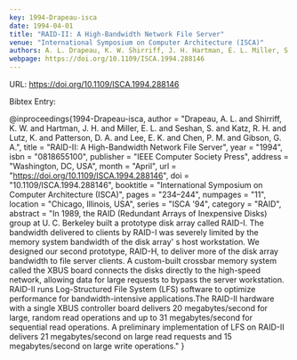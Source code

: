 ```yaml
---
key: 1994-Drapeau-isca
date: 1994-04-01
title: "RAID-II: A High-Bandwidth Network File Server"
venue: "International Symposium on Computer Architecture (ISCA)"
authors: A. L. Drapeau, K. W. Shirriff, J. H. Hartman, E. L. Miller, S. Seshan, R. H. Katz, K. Lutz, D. A. Patterson, E. K. Lee, P. M. Chen and G. A. Gibson
webpage: https://doi.org/10.1109/ISCA.1994.288146
---
```


URL: https://doi.org/10.1109/ISCA.1994.288146

Bibtex Entry:

@inproceedings{1994-Drapeau-isca,
    author = "Drapeau, A. L. and Shirriff, K. W. and Hartman, J. H. and Miller, E. L. and Seshan, S. and Katz, R. H. and Lutz, K. and Patterson, D. A. and Lee, E. K. and Chen, P. M. and Gibson, G. A.",
    title = "RAID-II: A High-Bandwidth Network File Server",
    year = "1994",
    isbn = "0818655100",
    publisher = "IEEE Computer Society Press",
    address = "Washington, DC, USA",
    month = "April",
    url = "https://doi.org/10.1109/ISCA.1994.288146",
    doi = "10.1109/ISCA.1994.288146",
    booktitle = "International Symposium on Computer Architecture (ISCA)",
    pages = "234–244",
    numpages = "11",
    location = "Chicago, Illinois, USA",
    series = "ISCA '94",
    category = "RAID",
    abstract = "In 1989, the RAID (Redundant Arrays of Inexpensive Disks) group at U. C. Berkeley built a prototype disk array called RAID-I. The bandwidth delivered to clients by RAID-I was severely limited by the memory system bandwidth of the disk array' s host workstation. We designed our second prototype, RAID-H, to deliver more of the disk array bandwidth to file server clients. A custom-built crossbar memory system called the XBUS board connects the disks directly to the high-speed network, allowing data for large requests to bypass the server workstation. RAID-II runs Log-Structured File System (LFS) software to optimize performance for bandwidth-intensive applications.The RAID-II hardware with a single XBUS controller board delivers 20 megabytes/second for large, random read operations and up to 31 megabytes/second for sequential read operations. A preliminary implementation of LFS on RAID-II delivers 21 megabytes/second on large read requests and 15 megabytes/second on large write operations."
}

